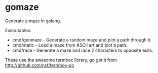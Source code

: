 # gomaze
Generate a maze in golang. 

Executables:
* cmd/genmaze - Generate a random maze and plot a path through it.
* cmd/static - Load a maze from ASCII art and plot a path.
* cmd/race - Generate a maze and race 2 characters to opposite exits.

These use the awesome termbox library, go get it from http://github.com/nsf/termbox-go

